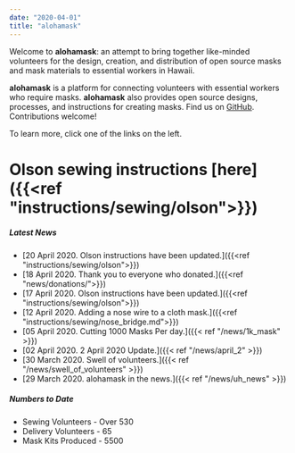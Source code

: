 ```yaml
---
date: "2020-04-01"
title: "alohamask"
---
```


Welcome to **alohamask**: an attempt to bring together like-minded volunteers for the design, creation, and distribution of open source masks and mask materials to essential workers in Hawaii.

**alohamask** is a platform for connecting volunteers with essential workers who require masks. **alohamask** also provides open source designs, processes, and instructions for creating masks. Find us on [GitHub](https://github.com/alohamask). Contributions welcome!

To learn more, click one of the links on the left. 

# Olson sewing instructions [here]({{<ref "instructions/sewing/olson">}})

##### Latest News
* [20 April 2020. Olson instructions have been updated.]({{<ref "instructions/sewing/olson">}})
* [18 April 2020. Thank you to everyone who donated.]({{<ref "news/donations/">}})
* [17 April 2020. Olson instructions have been updated.]({{<ref "instructions/sewing/olson">}})
* [12 April 2020. Adding a nose wire to a cloth mask.]({{<ref "instructions/sewing/nose_bridge.md">}})
* [05 April 2020. Cutting 1000 Masks Per day.]({{< ref "/news/1k_mask" >}})
* [02 April 2020. 2 April 2020 Update.]({{< ref "/news/april_2" >}})
* [30 March 2020. Swell of volunteers.]({{< ref "/news/swell_of_volunteers" >}})
* [29 March 2020. alohamask in the news.]({{< ref "/news/uh_news" >}})

##### Numbers to Date

* Sewing Volunteers - Over 530 
* Delivery Volunteers - 65
* Mask Kits Produced - 5500
